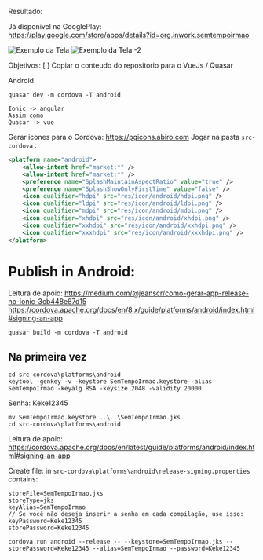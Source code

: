Resultado:

Já disponivel na GooglePlay:  
https://play.google.com/store/apps/details?id=org.inwork.semtempoirmao


![Exemplo da Tela](https://lh3.googleusercontent.com/1jLL0ocUfWrjbDQGHab00mYWqljGPPOiQmvTMyzbauOvlsTb2Tl1i6yVN_wo2zbWB-Y=w1920-h969-rw)
![Exemplo da Tela -2](https://lh3.googleusercontent.com/0vTyZMbRC5-Smv--VvLHts3BlGkn8HDHylQyC4EwZH7fQsFUTy0RsE53RR_cdmFJ-e7G=w1920-h969-rw)




Objetivos:
[ ] Copiar o conteudo do repositorio para o VueJs / Quasar   

Android
```
quasar dev -m cordova -T android
```

```
Ionic -> angular
Assim como
Quasar -> vue
```

Gerar icones para o Cordova:
https://pgicons.abiro.com
Jogar na pasta `src-cordova` :
```xml
<platform name="android">
    <allow-intent href="market:*" />
    <allow-intent href="market:*" />
    <preference name="SplashMaintainAspectRatio" value="true" />
    <preference name="SplashShowOnlyFirstTime" value="false" />
    <icon qualifier="hdpi" src="res/icon/android/hdpi.png" />
    <icon qualifier="ldpi" src="res/icon/android/ldpi.png" />
    <icon qualifier="mdpi" src="res/icon/android/mdpi.png" />
    <icon qualifier="xhdpi" src="res/icon/android/xhdpi.png" />
    <icon qualifier="xxhdpi" src="res/icon/android/xxhdpi.png" />
    <icon qualifier="xxxhdpi" src="res/icon/android/xxxhdpi.png" />
</platform>
```



# Publish in Android:

Leitura de apoio:
https://medium.com/@jeanscr/como-gerar-app-release-no-ionic-3cb448e87d15
https://cordova.apache.org/docs/en/8.x/guide/platforms/android/index.html#signing-an-app

```
quasar build -m cordova -T android
```

## Na primeira vez
```
cd src-cordova\platforms\android
keytool -genkey -v -keystore SemTempoIrmao.keystore -alias SemTempoIrmao -keyalg RSA -keysize 2048 -validity 20000
```

Senha:
Keke12345


```
mv SemTempoIrmao.keystore ..\..\SemTempoIrmao.jks
cd src-cordova\platforms\android
```

Leitura de apoio:
https://cordova.apache.org/docs/en/latest/guide/platforms/android/index.html#signing-an-app

Create file: in `src-cordova\platforms\android\release-signing.properties`  contains:
```
storeFile=SemTempoIrmao.jks
storeType=jks
keyAlias=SemTempoIrmao
// Se você não deseja inserir a senha em cada compilação, use isso:
keyPassword=Keke12345
storePassword=Keke12345
```


```
cordova run android --release -- --keystore=SemTempoIrmao.jks --storePassword=Keke12345 --alias=SemTempoIrmao --password=Keke12345
```


